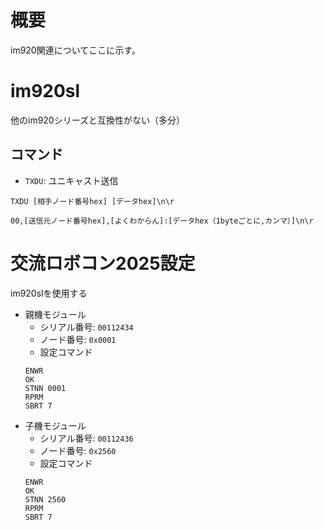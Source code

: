 # 概要
im920関連についてここに示す。

# im920sl
他のim920シリーズと互換性がない（多分）

## コマンド
- `TXDU`: ユニキャスト送信
```:送信
TXDU [相手ノード番号hex] [データhex]\n\r
```
```:受信
00,[送信元ノード番号hex],[よくわからん]:[データhex（1byteごとに,カンマ）]\n\r
```

# 交流ロボコン2025設定
im920slを使用する
- 親機モジュール
  - シリアル番号: `00112434`
  - ノード番号: `0x0001`
  - 設定コマンド
  ```
  ENWR
  OK
  STNN 0001
  RPRM
  SBRT 7
  ```
- 子機モジュール
  - シリアル番号: `00112436`
  - ノード番号: `0x2560`
  - 設定コマンド
  ```
  ENWR
  OK
  STNN 2560
  RPRM
  SBRT 7
  ```
